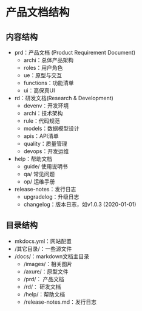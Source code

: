 # 产品文档结构

## 内容结构
- prd：产品文档 (Product Requirement Document)
    - archi：总体产品架构
    - roles：用户角色
    - ue：原型与交互
    - functions：功能清单
    - ui：高保真UI
- rd：研发文档(Research & Development)
    - devenv：开发环境
    - archi：技术架构
    - rule：代码规范
    - models：数据模型设计
    - apis：API清单
    - quality：质量管理
    - devops：开发运维
- help：帮助文档
    - guide/ 使用说明书
    - qa/ 常见问题
    - op/ 运维手册
- release-notes：发行日志
    - upgradelog：升级日志
    - changelog：版本日志，如v1.0.3 (2020-01-01)

## 目录结构

- mkdocs.yml：网站配置
- /其它目录/：一些源文件
- /docs/：markdown文档主目录
    - /images/：相关图片
    - /axure/：原型文件
    - /prd/： 产品文档
    - /rd/： 研发文档
    - /help/：帮助文档
    - /release-notes.md：发行日志